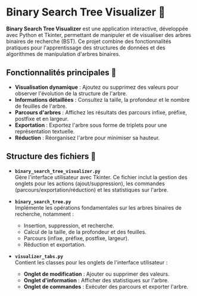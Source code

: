 # Binary Search Tree Visualizer 🌳

**Binary Search Tree Visualizer** est une application interactive, développée avec Python et Tkinter, permettant de manipuler et de visualiser des arbres binaires de recherche (BST). Ce projet combine des fonctionnalités pratiques pour l'apprentissage des structures de données et des algorithmes de manipulation d'arbres binaires.

## Fonctionnalités principales 🚀

- **Visualisation dynamique** : Ajoutez ou supprimez des valeurs pour observer l'évolution de la structure de l'arbre.
- **Informations détaillées** : Consultez la taille, la profondeur et le nombre de feuilles de l'arbre.
- **Parcours d'arbres** : Affichez les résultats des parcours infixe, préfixe, postfixe et en largeur.
- **Exportation** : Exportez l'arbre sous forme de triplets pour une représentation textuelle.
- **Réduction** : Réorganisez l'arbre pour minimiser sa hauteur.

## Structure des fichiers 📂

- **`binary_search_tree_visualizer.py`**  
  Gère l'interface utilisateur avec Tkinter. Ce fichier inclut la gestion des onglets pour les actions (ajout/suppression), les commandes (parcours/exportation/réduction) et les statistiques sur l'arbre.
  
- **`binary_search_tree.py`**  
  Implémente les opérations fondamentales sur les arbres binaires de recherche, notamment :  
  - Insertion, suppression, et recherche.  
  - Calcul de la taille, de la profondeur et des feuilles.  
  - Parcours (infixe, préfixe, postfixe, largeur).  
  - Réduction et exportation.

- **`visualizer_tabs.py`**  
  Contient les classes pour les onglets de l'interface utilisateur :  
  - **Onglet de modification** : Ajouter ou supprimer des valeurs.  
  - **Onglet d'information** : Afficher des statistiques sur l'arbre.  
  - **Onglet de commandes** : Exécuter des parcours et exporter l'arbre.
